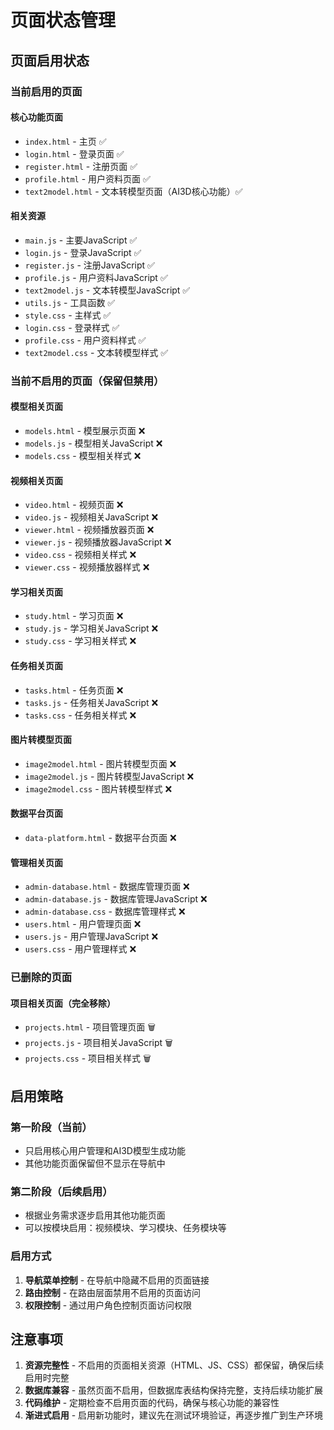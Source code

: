 # 页面状态管理

## 页面启用状态

### 当前启用的页面

#### 核心功能页面
- `index.html` - 主页 ✅
- `login.html` - 登录页面 ✅
- `register.html` - 注册页面 ✅
- `profile.html` - 用户资料页面 ✅
- `text2model.html` - 文本转模型页面（AI3D核心功能）✅

#### 相关资源
- `main.js` - 主要JavaScript ✅
- `login.js` - 登录JavaScript ✅
- `register.js` - 注册JavaScript ✅
- `profile.js` - 用户资料JavaScript ✅
- `text2model.js` - 文本转模型JavaScript ✅
- `utils.js` - 工具函数 ✅
- `style.css` - 主样式 ✅
- `login.css` - 登录样式 ✅
- `profile.css` - 用户资料样式 ✅
- `text2model.css` - 文本转模型样式 ✅

### 当前不启用的页面（保留但禁用）

#### 模型相关页面
- `models.html` - 模型展示页面 ❌
- `models.js` - 模型相关JavaScript ❌
- `models.css` - 模型相关样式 ❌

#### 视频相关页面
- `video.html` - 视频页面 ❌
- `video.js` - 视频相关JavaScript ❌
- `viewer.html` - 视频播放器页面 ❌
- `viewer.js` - 视频播放器JavaScript ❌
- `video.css` - 视频相关样式 ❌
- `viewer.css` - 视频播放器样式 ❌

#### 学习相关页面
- `study.html` - 学习页面 ❌
- `study.js` - 学习相关JavaScript ❌
- `study.css` - 学习相关样式 ❌

#### 任务相关页面
- `tasks.html` - 任务页面 ❌
- `tasks.js` - 任务相关JavaScript ❌
- `tasks.css` - 任务相关样式 ❌

#### 图片转模型页面
- `image2model.html` - 图片转模型页面 ❌
- `image2model.js` - 图片转模型JavaScript ❌
- `image2model.css` - 图片转模型样式 ❌

#### 数据平台页面
- `data-platform.html` - 数据平台页面 ❌

#### 管理相关页面
- `admin-database.html` - 数据库管理页面 ❌
- `admin-database.js` - 数据库管理JavaScript ❌
- `admin-database.css` - 数据库管理样式 ❌
- `users.html` - 用户管理页面 ❌
- `users.js` - 用户管理JavaScript ❌
- `users.css` - 用户管理样式 ❌

### 已删除的页面

#### 项目相关页面（完全移除）
- `projects.html` - 项目管理页面 🗑️
- `projects.js` - 项目相关JavaScript 🗑️
- `projects.css` - 项目相关样式 🗑️

## 启用策略

### 第一阶段（当前）
- 只启用核心用户管理和AI3D模型生成功能
- 其他功能页面保留但不显示在导航中

### 第二阶段（后续启用）
- 根据业务需求逐步启用其他功能页面
- 可以按模块启用：视频模块、学习模块、任务模块等

### 启用方式
1. **导航菜单控制** - 在导航中隐藏不启用的页面链接
2. **路由控制** - 在路由层面禁用不启用的页面访问
3. **权限控制** - 通过用户角色控制页面访问权限

## 注意事项

1. **资源完整性** - 不启用的页面相关资源（HTML、JS、CSS）都保留，确保后续启用时完整
2. **数据库兼容** - 虽然页面不启用，但数据库表结构保持完整，支持后续功能扩展
3. **代码维护** - 定期检查不启用页面的代码，确保与核心功能的兼容性
4. **渐进式启用** - 启用新功能时，建议先在测试环境验证，再逐步推广到生产环境
